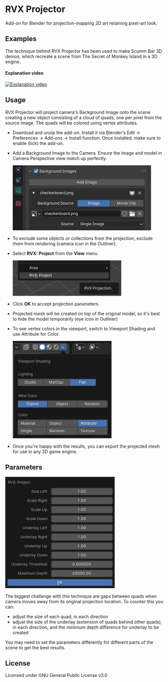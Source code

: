 # RVX Projector

Add-on for Blender for projection-mapping 2D art retaining pixel-art look.

## Examples

The technique behind RVX Projector has been used to make Scumm Bar 3D demos, which recreate a scene from The Secret of Monkey Island in a 3D engine.

#### Explanation video

[![Explanation video](https://img.youtube.com/vi/wNi1KE8G3I0/hqdefault.jpg)](https://www.youtube.com/embed/wNi1KE8G3I0)

## Usage

RVX Projector will project camera's Background Image onto the scene creating a new object consisting of a cloud of quads, one per pixel from the source image. The quads will be colored using vertex attributes.

* Download and unzip the add-on. Install it via Blender's Edit -> Preferences -> Add-ons -> Install function. Once installed, make sure to enable (tick) the add-on.

* Add a Background Image to the Camera. Ensure the image and model in Camera Perspective view match up perfectly.

    ![camera](images/camera-image.png)

* To exclude some objects or collections from the projection, exclude them from rendering (camera icon in the Outliner).

* Select __RVX: Project__ from the __View__ menu

    ![menu](images/menu.png)

* Click __OK__ to accept projection parameters.

* Projected mesh will be created on top of the original model, so it's best to hide the model temporarily (eye icon in Outliner)

* To see vertex colors in the viewport, switch to Viewport Shading and use Attribute for Color.

    ![viewport](images/shading.png)

* Once you're happy with the results, you can export the projected mesh for use in any 3D game engine.

## Parameters

![parameters](images/parameters.png)

The biggest challenge with this technique are gaps between quads when camera moves away from its original projection location. To counter this you can:
* adjust the size of each quad, in each direction
* adjust the size of the underlay (extension of quads behind other quads), in each direction, and the minimum depth difference for underlay to be created

You may need to set the parameters differently for different parts of the scene to get the best results.

## License

Licensed under GNU General Public License v3.0
